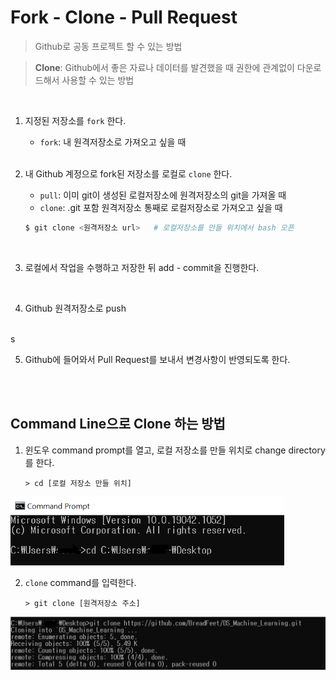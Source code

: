 # Fork - Clone - Pull Request

> Github로 공동 프로젝트 할 수 있는 방법

> **Clone**: Github에서 좋은 자료나 데이터를 발견했을 때 권한에 관계없이 다운로드해서 사용할 수 있는 방법

<br>

1. 지정된 저장소를 `fork` 한다.

   * `fork`: 내 원격저장소로 가져오고 싶을 때

   <br>

2. 내 Github 계정으로 fork된 저장소를 로컬로 `clone` 한다.

   * `pull`: 이미 git이 생성된 로컬저장소에 원격저장소의 git을 가져올 때
   * `clone`: .git 포함 원격저장소 통째로 로컬저장소로 가져오고 싶을 때

   ```bash
   $ git clone <원격저장소 url>   # 로컬저장소를 만들 위치에서 bash 오픈
   ```

   <br>

3. 로컬에서 작업을 수행하고 저장한 뒤 add - commit을 진행한다.

<br>

4. Github 원격저장소로 push

<br>s

5. Github에 들어와서 Pull Request를 보내서 변경사항이 반영되도록 한다.

<br>

<br>

## Command Line으로 Clone 하는 방법

1. 윈도우 command prompt를 열고, 로컬 저장소를 만들 위치로 change directory를 한다.

   ```shell
   > cd [로컬 저장소 만들 위치]
   ```

<img src="md_images/image-20210629153923674.png" alt="image-20210629153923674" style="zoom:67%;" />

<br>

2. `clone` command를 입력한다.

   ```shell
   > git clone [원격저장소 주소]
   ```

<img src="md_images/image-20210629200026796.png" alt="image-20210629200026796" style="zoom:67%;" />
